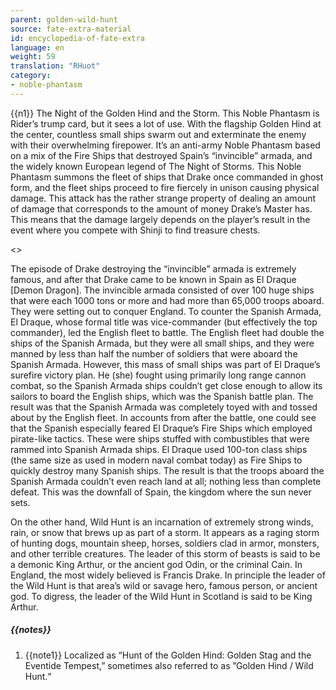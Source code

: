 ```yaml
---
parent: golden-wild-hunt
source: fate-extra-material
id: encyclopedia-of-fate-extra
language: en
weight: 59
translation: "RHuot"
category:
- noble-phantasm
---
```


{{n1}}
The Night of the Golden Hind and the Storm.
This Noble Phantasm is Rider’s trump card, but it sees a lot of use.
With the flagship Golden Hind at the center, countless small ships swarm out and exterminate the enemy with their overwhelming firepower.
It’s an anti-army Noble Phantasm based on a mix of the Fire Ships that destroyed Spain’s “invincible” armada, and the widely known European legend of The Night of Storms.
This Noble Phantasm summons the fleet of ships that Drake once commanded in ghost form, and the fleet ships proceed to fire fiercely in unison causing physical damage. This attack has the rather strange property of dealing an amount of damage that corresponds to the amount of money Drake’s Master has.
This means that the damage largely depends on the player’s result in the event where you compete with Shinji to find treasure chests.

<>

The episode of Drake destroying the “invincible” armada is extremely famous, and after that Drake came to be known in Spain as El Draque [Demon Dragon].
The invincible armada consisted of over 100 huge ships that were each 1000 tons or more and had more than 65,000 troops aboard. They were setting out to conquer England. To counter the Spanish Armada, El Draque, whose formal title was vice-commander (but effectively the top commander), led the English fleet to battle. The English fleet had double the ships of the Spanish Armada, but they were all small ships, and they were manned by less than half the number of soldiers that were aboard the Spanish Armada.
However, this mass of small ships was part of El Draque’s surefire victory plan. He (she) fought using primarily long range cannon combat, so the Spanish Armada ships couldn’t get close enough to allow its sailors to board the English ships, which was the Spanish battle plan. The result was that the Spanish Armada was completely toyed with and tossed about by the English fleet.
In accounts from after the battle, one could see that the Spanish especially feared El Draque’s Fire Ships which employed pirate-like tactics.
These were ships stuffed with combustibles that were rammed into Spanish Armada ships. El Draque used 100-ton class ships (the same size as used in modern naval combat today) as Fire Ships to quickly destroy many Spanish ships.
The result is that the troops aboard the Spanish Armada couldn’t even reach land at all; nothing less than complete defeat.
This was the downfall of Spain, the kingdom where the sun never sets.

On the other hand, Wild Hunt is an incarnation of extremely strong winds, rain, or snow that brews up as part of a storm. It appears as a raging storm of hunting dogs, mountain sheep, horses, soldiers clad in armor, monsters, and other terrible creatures.
The leader of this storm of beasts is said to be a demonic King Arthur, or the ancient god Odin, or the criminal Cain. In England, the most widely believed is Francis Drake.
In principle the leader of the Wild Hunt is that area’s wild or savage hero, famous person, or ancient god.
To digress, the leader of the Wild Hunt in Scotland is said to be King Arthur.

##### {{notes}}

1. {{note1}} Localized as “Hunt of the Golden Hind: Golden Stag and the Eventide Tempest,” sometimes also referred to as ”Golden Hind / Wild Hunt.“

